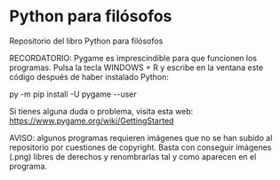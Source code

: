 # Python para filósofos
Repositorio del libro Python para filósofos

RECORDATORIO: Pygame es imprescindible para que funcionen los programas. Pulsa la tecla WINDOWS + R y escribe en la ventana este código después de haber instalado Python:

py -m pip install -U pygame --user

Si tienes alguna duda o problema, visita esta web: https://www.pygame.org/wiki/GettingStarted

AVISO: algunos programas requieren imágenes que no se han subido al repositorio por cuestiones de copyright. Basta con conseguir imágenes (.png) libres de derechos y renombrarlas tal y como aparecen en el programa.
